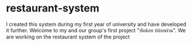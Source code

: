 # restaurant-system
I created this system during my first year of university and have developed it further. 
Welcome to my and our group's first project "บัคน้อย ปล่อยผ่าน". We are working on the restaurant system of the project

